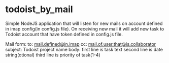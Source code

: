 # todoist_by_mail
Simple NodeJS application that will listen for new mails on account defined in imap config(in config.js file). On receiving new mail it will add new task to Todoist account that have token defined in config.js file.

Mail form:
to: mail.defined@in.imap
cc: mail.of.user.that@is.collaborator
subject: Todoist project name
body: first line is task text
      second line is date string(otional)
      third line is priority of task(1-4)
